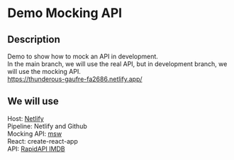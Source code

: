 # Demo Mocking API

## Description

Demo to show how to mock an API in development.  
In the main branch, we will use the real API, but in development branch, we will use the mocking API.  
https://thunderous-gaufre-fa2686.netlify.app/

## We will use

Host: [Netlify](https://www.netlify.com/)  
Pipeline: Netlify and Github  
Mocking API: [msw](https://mswjs.io/)  
React: create-react-app  
API: [RapidAPI IMDB](https://rapidapi.com/apidojo/api/imdb8/)
